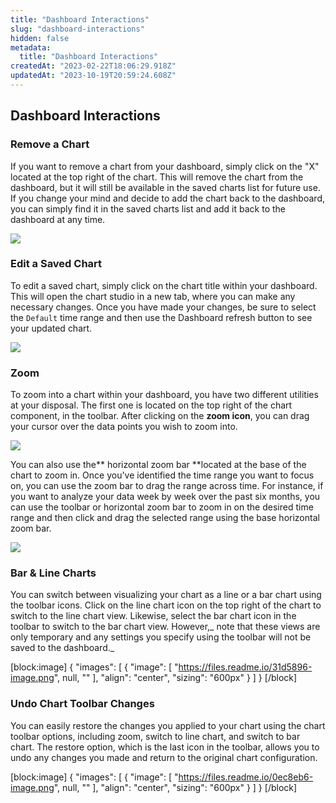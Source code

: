```yaml
---
title: "Dashboard Interactions"
slug: "dashboard-interactions"
hidden: false
metadata: 
  title: "Dashboard Interactions"
createdAt: "2023-02-22T18:06:29.918Z"
updatedAt: "2023-10-19T20:59:24.608Z"
---
```

## Dashboard Interactions

### Remove a Chart

If you want to remove a chart from your dashboard, simply click on the "X" located at the top right of the chart. This will remove the chart from the dashboard, but it will still be available in the saved charts list for future use. If you change your mind and decide to add the chart back to the dashboard, you can simply find it in the saved charts list and add it back to the dashboard at any time.

![](https://files.readme.io/91bb601-image.png)

### Edit a Saved Chart

To edit a saved chart, simply click on the chart title within your dashboard. This will open the chart studio in a new tab, where you can make any necessary changes. Once you have made your changes, be sure to select the `Default` time range and then use the Dashboard refresh button to see your updated chart.

![](https://files.readme.io/e7d5b04-image.png)

### Zoom

To zoom into a chart within your dashboard, you have two different utilities at your disposal. The first one is located on the top right of the chart component, in the toolbar. After clicking on the **zoom icon**, you can drag your cursor over the data points you wish to zoom into.

![](https://files.readme.io/e1a1218-image.png)

You can also use the** horizontal zoom bar **located at the base of the chart to zoom in. Once you've identified the time range you want to focus on, you can use the zoom bar to drag the range across time. For instance, if you want to analyze your data week by week over the past six months, you can use the toolbar or horizontal zoom bar to zoom in on the desired time range and then click and drag the selected range using the base horizontal zoom bar.

![](https://files.readme.io/0a13f18-image.png)

### Bar & Line Charts

You can switch between visualizing your chart as a line or a bar chart using the toolbar icons. Click on the line chart icon on the top right of the chart to switch to the line chart view. Likewise, select the bar chart icon in the toolbar to switch to the bar chart view. However,_ note that these views are only temporary and any settings you specify using the toolbar will not be saved to the dashboard._

[block:image]
{
  "images": [
    {
      "image": [
        "https://files.readme.io/31d5896-image.png",
        null,
        ""
      ],
      "align": "center",
      "sizing": "600px"
    }
  ]
}
[/block]



### Undo Chart Toolbar Changes

You can easily restore the changes you applied to your chart using the chart toolbar options, including zoom, switch to line chart, and switch to bar chart. The restore option, which is the last icon in the toolbar, allows you to undo any changes you made and return to the original chart configuration.

[block:image]
{
  "images": [
    {
      "image": [
        "https://files.readme.io/0ec8eb6-image.png",
        null,
        ""
      ],
      "align": "center",
      "sizing": "600px"
    }
  ]
}
[/block]